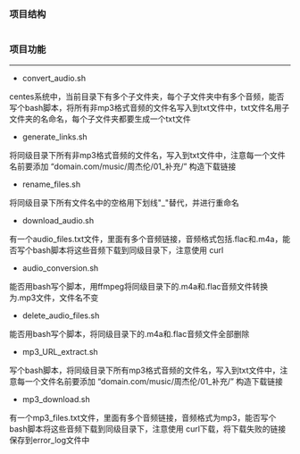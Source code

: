 ### 项目结构
```

```


### 项目功能
---

- convert_audio.sh  

centes系统中，当前目录下有多个子文件夹，每个子文件夹中有多个音频，能否写个bash脚本，将所有非mp3格式音频的文件名写入到txt文件中，txt文件名用子文件夹的名命名，每个子文件夹都要生成一个txt文件

- generate_links.sh

将同级目录下所有非mp3格式音频的文件名，写入到txt文件中，注意每一个文件名前要添加 “domain.com/music/周杰伦/01_补充/” 构造下载链接

- rename_files.sh

将同级目录下所有文件名中的空格用下划线"_"替代，并进行重命名

- download_audio.sh

有一个audio_files.txt文件，里面有多个音频链接，音频格式包括.flac和.m4a，能否写个bash脚本将这些音频下载到同级目录下，注意使用 curl

- audio_conversion.sh

能否用bash写个脚本，用ffmpeg将同级目录下的.m4a和.flac音频文件转换为.mp3文件，文件名不变

- delete_audio_files.sh

能否用bash写个脚本，将同级目录下的.m4a和.flac音频文件全部删除

- mp3_URL_extract.sh

写个bash脚本，将同级目录下所有mp3格式音频的文件名，写入到txt文件中，注意每一个文件名前要添加 “domain.com/music/周杰伦/01_补充/” 构造下载链接

- mp3_download.sh

有一个mp3_files.txt文件，里面有多个音频链接，音频格式为mp3，能否写个bash脚本将这些音频下载到同级目录下，注意使用 curl下载，将下载失败的链接保存到error_log文件中
